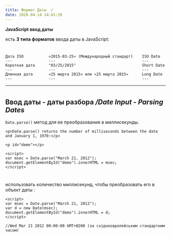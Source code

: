 ```yaml
---
title: Формат Даты  /
date: 2020-04-14 14:41:20
---
```

**JavaScript ввод даты**

есть **3 типа форматов** ввода даты в JavaScript:
# 
  ```
Дата ISO	       «2015-03-25» (Международный стандарт)    ISO Date	
---                ---                                      ---
Короткая дата	   "03/25/2015"                             Short Date 
---                ---                                      ---
Длинная дата	   «25 марта 2015» или «25 марта 2015»      Long Date
---                ---                                      ---
```
---
# 
# 
Ввод даты - даты разбора  _/Date Input - Parsing Dates_
---
 `Date.parse()` метод для ее преобразования в миллисекунды.
```
<p>Date.parse() returns the number of milliseconds between the date and January 1, 1970:</p>

<p id="demo"></p>

<script>
var msec = Date.parse("March 21, 2012");
document.getElementById("demo").innerHTML = msec;
</script>
```
# 
использовать количество миллисекунд, чтобы преобразовать его в объект даты :
```
<script>
var msec = Date.parse("March 21, 2012");
var d = new Date(msec);
document.getElementById("demo").innerHTML = d;
</script>

//Wed Mar 21 2012 00:00:00 GMT+0200 (за східноєвропейським стандартним часом)
```



